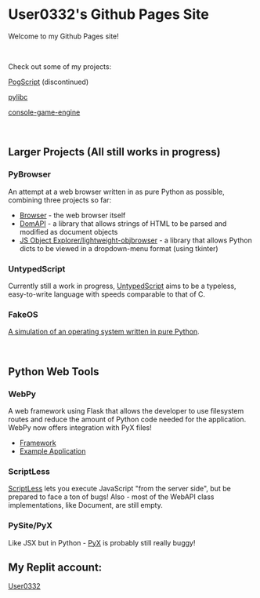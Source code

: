 # User0332's Github Pages Site

Welcome to my Github Pages site!

<br/>

Check out some of my projects:

[PogScript](PogScript) (discontinued)

[pylibc](https://github.com/User0332/pylibc)

[console-game-engine](https://github.com/User0332/console-game-engine)

<br/>

## Larger Projects (All still works in progress)

### PyBrowser

An attempt at a web browser written in as pure Python as possible, combining three projects so far:

  - [Browser](https://github.com/User0332/pybrowser) - the web browser itself
  - [DomAPI](https://github.com/User0332/domapi) - a library that allows strings of HTML to be parsed and modified as document objects
  - [JS Object Explorer/lightweight-objbrowser](https://github.com/User0332/lightweight-objbrowser) - a library that allows Python dicts to be viewed in a dropdown-menu format (using tkinter)

### UntypedScript

Currently still a work in progress, [UntypedScript](https://github.com/User0332/UntypedScript) aims to be a typeless, easy-to-write language with speeds comparable to that of C.

### FakeOS

[A simulation of an operating system written in pure Python](https://github.com/User0332/FakeOS).

<br>

## Python Web Tools

### WebPy

A web framework using Flask that allows the developer to use filesystem routes and reduce the amount of Python code needed for the application. WebPy now offers integration with PyX files!

  - [Framework](https://github.com/User0332/webpy)
  - [Example Application](https://github.com/User0332/webpy-app)

### ScriptLess

[ScriptLess](https://github.com/User0332/ScriptLess) lets you execute JavaScript "from the server side", but be prepared to face a ton of bugs! Also - most of the WebAPI class implementations, like Document, are still empty.



### PySite/PyX

Like JSX but in Python - [PyX](https://github.com/User0332/pyx) is probably still really buggy!


## My Replit account:

[User0332](https://replit.com/@User0332/)
